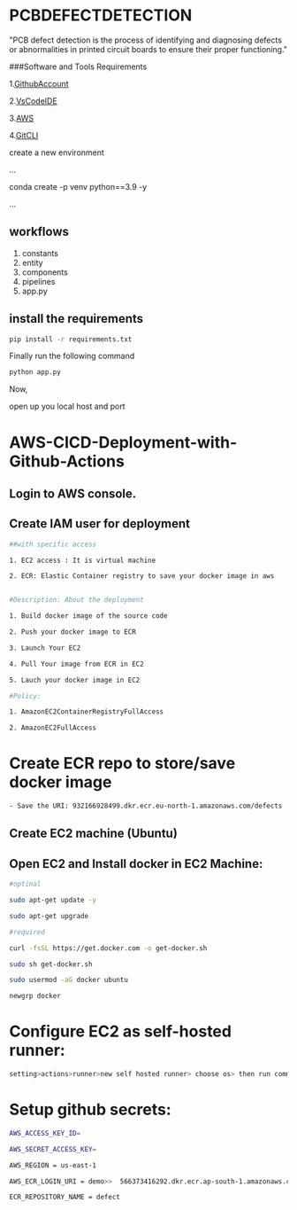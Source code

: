 # PCBDEFECTDETECTION
"PCB defect detection is the process of identifying and diagnosing defects or abnormalities in printed circuit boards to ensure their proper functioning."

###Software and Tools Requirements

  1.[GithubAccount](https://github.com/)

  2.[VsCodeIDE](https://code.visualstudio.com/)

  3.[AWS](https://aws.amazon.com/)
  
  4.[GitCLI](https://git-scm.com/)


create a new environment

...

conda create -p venv python==3.9 -y

...

## workflows

1. constants
2. entity
3. components
4. pipelines
5. app.py


## install the requirements
```bash
pip install -r requirements.txt
``````
Finally run the following command

```bash
python app.py
``````
Now,

open up you local host and port

# AWS-CICD-Deployment-with-Github-Actions
##  Login to AWS console.
##  Create IAM user for deployment
```bash
##with specific access

1. EC2 access : It is virtual machine

2. ECR: Elastic Container registry to save your docker image in aws


#Description: About the deployment

1. Build docker image of the source code

2. Push your docker image to ECR

3. Launch Your EC2 

4. Pull Your image from ECR in EC2

5. Lauch your docker image in EC2

#Policy:

1. AmazonEC2ContainerRegistryFullAccess

2. AmazonEC2FullAccess
``````

# Create ECR repo to store/save docker image
```bash
- Save the URI: 932166928499.dkr.ecr.eu-north-1.amazonaws.com/defects
``````
## Create EC2 machine (Ubuntu)
## Open EC2 and Install docker in EC2 Machine:
```bash
#optinal

sudo apt-get update -y

sudo apt-get upgrade

#required

curl -fsSL https://get.docker.com -o get-docker.sh

sudo sh get-docker.sh

sudo usermod -aG docker ubuntu

newgrp docker
``````

# Configure EC2 as self-hosted runner:
```bash
setting>actions>runner>new self hosted runner> choose os> then run command one by one
``````
# Setup github secrets:
```bash
AWS_ACCESS_KEY_ID=

AWS_SECRET_ACCESS_KEY=

AWS_REGION = us-east-1

AWS_ECR_LOGIN_URI = demo>>  566373416292.dkr.ecr.ap-south-1.amazonaws.com/defect

ECR_REPOSITORY_NAME = defect
``````
